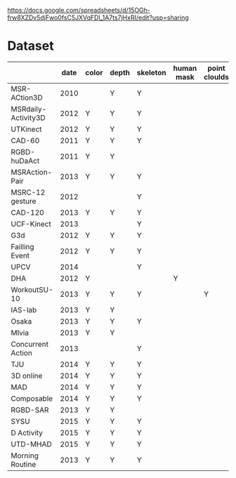 
https://docs.google.com/spreadsheets/d/15OGh-frw8XZDv5djFwo0fsC5JXVqFDl_1A7ts7jHxRI/edit?usp=sharing
# Dataset
|   | date | color | depth | skeleton | human mask | point cloulds | inertial sensors | category | subjects | Videos |
| --- | --- | --- | --- | --- | --- | --- | --- | --- | --- | :--- |
|  MSR-ACtion3D | 2010 |  | Y | Y |  |  |  | 20 | 10 | 567 |
|  MSRdaily-Activity3D | 2012 | Y | Y | Y |  |  |  | 16 | 10 | 320 |
|  UTKinect | 2012 | Y | Y | Y |  |  |  | 10 | 10 | 200 |
|  CAD-60 | 2011 | Y | Y | Y |  |  |  | 12 | 4 | 60 |
|  RGBD-huDaAct | 2011 | Y | Y |  |  |  |  | 12 | 30 | 1189 |
|  MSRAction-Pair | 2013 | Y | Y | Y |  |  |  | 12 | 10 | 180 |
|  MSRC-12 gesture | 2012 |  |  | Y |  |  |  | 12 | 30 | 594 |
|  CAD-120 | 2013 | Y | Y | Y |  |  |  | 10 | 4 | 120 |
|  UCF-Kinect | 2013 |  |  | Y |  |  |  | 16 | 16 | 1280 |
|  G3d | 2012 | Y | Y | Y |  |  |  | 20 | 10 | 234 |
|  Failling Event | 2012 | Y | Y | Y |  |  |  | 5 | 5 | 150 |
|  UPCV | 2014 |  |  | Y |  |  |  | 10 | 20 | 400 |
|  DHA | 2012 | Y |  |  | Y |  |  | 23 | 21 | 483 |
|  WorkoutSU-10 | 2013 | Y | Y | Y |  | Y |  | 10 | 12 | 1200 |
|  IAS-lab | 2013 | Y | Y |  |  |  |  | 15 | 12 | 540 |
|  Osaka | 2013 | Y | Y | Y |  |  |  | 10 | 8 | 80 |
|  MIvia | 2013 | Y | Y |  |  |  |  | 7 | 14 | 490 |
|  Concurrent Action | 2013 |  |  | Y |  |  |  | 12 |  | 61 |
|  TJU | 2014 | Y | Y | Y |  |  |  | 22 | 20 | 1760 |
|  3D online | 2014 | Y | Y | Y |  |  |  | 7 | 36 | 386 |
|  MAD | 2014 | Y | Y | Y |  |  |  | 20 | 35 | 40 |
|  Composable | 2014 | Y | Y | Y |  |  |  | 16 | 14 | 693 |
|  RGBD-SAR | 2013 | Y | Y |  |  |  |  | 12 | 6 | 810 |
|  SYSU | 2015 | Y | Y | Y |  |  |  | 12 | 40 | 480 |
|  D Activity | 2015 | Y | Y | Y |  |  |  | 21 | 7 | 458 |
|  UTD-MHAD | 2015 | Y | Y | Y |  |  | Y | 27 | 8 | 861 |
|  Morning Routine | 2013 | Y | Y | Y |  |  |  | 7 | 1 | 14 |


<!--stackedit_data:
eyJoaXN0b3J5IjpbLTcxMDQyNDkwMyw3MzA5OTgxMTZdfQ==
-->
